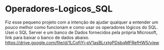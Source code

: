 # Operadores-Logicos_SQL
Fiz esse pequeno projeto com a intenção de ajudar qualquer a entender um pouco melhor como funcionam e como usar os operadores lógicos do SQL.
Usei o SQL Server e um banco de Dados fornecidos pela própria Microsoft, link para baixar o banco de dados abaixo.
https://drive.google.com/file/d/1LCofjYj-pV1asBLrxtgPDsbqMFRefHW5/view
